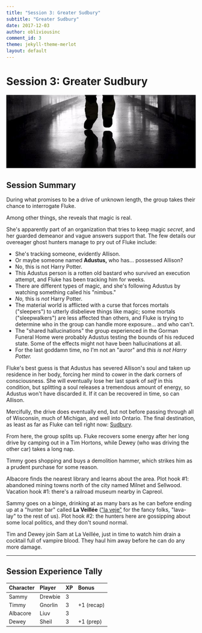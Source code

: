 ```yaml
---
title: "Session 3: Greater Sudbury"
subtitle: "Greater Sudbury"
date: 2017-12-03
author: obliviousinc
comment_id: 3
theme: jekyll-theme-merlot
layout: default
---
```


# Session 3: Greater Sudbury

![Suit](/assets/img/hdr/hallsuit.jpg)

## Session Summary

During what promises to be a drive of unknown length, the group takes their chance to interrogate Fluke.

Among other things, she reveals that magic is real.

She's apparently part of an organization that tries to keep magic *secret*, and her guarded demeanor and vague answers support that.  The few details our overeager ghost hunters manage to pry out of Fluke include:

* She's tracking someone, evidently Allison.
* Or maybe someone named **Adustus,** who has... possessed Allison?
* No, this is not Harry Potter.
* This Adustus person is a rotten old bastard who survived an execution attempt, and Fluke has been tracking him for weeks.
* There are different types of magic, and she's following Adustus by watching something called his "nimbus."
* *No,* this is *not* Harry Potter. 
* The material world is afflicted with a curse that forces mortals ("sleepers") to utterly disbelieve things like magic; some mortals ("sleepwalkers") are less affected than others, and Fluke is trying to determine who in the group can handle more exposure... and who can't.
* The "shared hallucinations" the group experienced in the Gorman Funeral Home were probably Adustus testing the bounds of his reduced state.  Some of the effects might not have been hallucinations at all.
* For the last goddamn time, no I'm not an "auror" and *this is not Harry Potter.*

Fluke's best guess is that Adustus has severed Allison's soul and taken up residence in her body, forcing her mind to cower in the dark corners of consciousness.  She will eventually lose her last spark of *self* in this condition, but splitting a soul releases a tremendous amount of energy, so Adustus won't have discarded it.  If it can be recovered in time, so can Allison.

Mercifully, the drive does eventually end, but not before passing through all of Wisconsin, much of Michigan, and well into Ontario.  The final destination, as least as far as Fluke can tell right now:  [Sudbury](https://www.google.com/maps/place/Sudbury,+ON,+Canada/).

From here, the group splits up.  Fluke recovers some energy after her long drive by camping out in a Tim Hortons, while Dewey (who was driving the other car) takes a long nap.

Timmy goes shopping and buys a demolition hammer, which strikes him as a prudent purchase for some reason.

Albacore finds the nearest library and learns about the area.  Plot hook #1:  abandoned mining towns north of the city named Milnet and Sellwood.  Vacation hook #1:  there's a railroad museum nearby in Capreol.

Sammy goes on a binge, drinking at as many bars as he can before ending up at a "hunter bar" called **La Veillée** (["la veje"](https://www.collinsdictionary.com/dictionary/french-english/veill%C3%A9e) for the fancy folks, "lava-lay" to the rest of us).  Plot hook #2:  the hunters here are gossipping about some local politics, and they don't sound normal.

Tim and Dewey join Sam at La Veillée, just in time to watch him drain a cocktail full of vampire blood.  They haul him away before he can do any more damage.

* * *

## Session Experience Tally

| Character | Player  | XP  | Bonus         |
|:--------- |:------- |:--- |:------------- |
| Sammy     | Drewbie | 3   |               |
| Timmy     | Gnorlin | 3   | +1 (recap)    |
| Albacore  | Liuv    | 3   |               |
| Dewey     | Sheil   | 3   | +1 (prep)     |